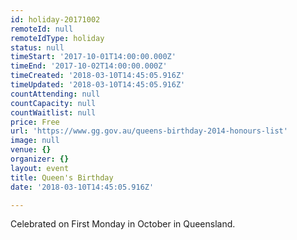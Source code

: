 ```yaml
---
id: holiday-20171002
remoteId: null
remoteIdType: holiday
status: null
timeStart: '2017-10-01T14:00:00.000Z'
timeEnd: '2017-10-02T14:00:00.000Z'
timeCreated: '2018-03-10T14:45:05.916Z'
timeUpdated: '2018-03-10T14:45:05.916Z'
countAttending: null
countCapacity: null
countWaitlist: null
price: Free
url: 'https://www.gg.gov.au/queens-birthday-2014-honours-list'
image: null
venue: {}
organizer: {}
layout: event
title: Queen's Birthday
date: '2018-03-10T14:45:05.916Z'

---
```

Celebrated on First Monday in October in Queensland.
